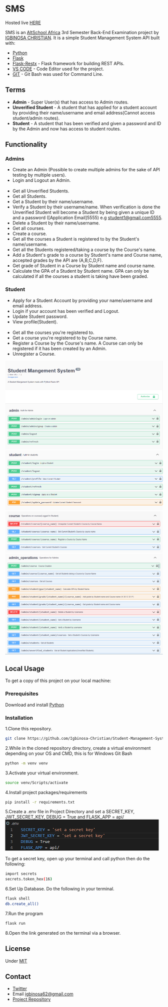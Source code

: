 # SMS

Hosted live [HERE](https://manor.pythonanywhere.com/)

SMS is an [AltSchool Africa](https://www.altschoolafrica.com/) 3rd Semester Back-End Examination project by [IGBINOSA CHRISTIAN](https://github.com/Igbinosa-Christian). It is a simple Student Management System API built with:

- [Python](https://www.python.org/) 
- [Flask](https://flask.palletsprojects.com/en/2.2.x/)
- [Flask-Restx](https://flask-restx.readthedocs.io/en/latest/) - Flask framework for building REST APIs.
- [VS CODE](https://code.visualstudio.com/) - Code Editor used for the project.
- [GIT](https://gitforwindows.org/) - Git Bash was used for Command Line.

## Terms
- **Admin** - Super User(s) that has access to Admin routes.
-  **Unverified Student** - A student that has applied for a student account by providing their name/username and email address(Cannot access student/admin routes).
- **Student** - A student that has been verified and given a password and ID by the Admin and now has access to student routes.

  


## Functionality
### Admins 
- Create an Admin (Possible to create multiple admins for the sake of API testing by multiple users).
- Login and Logout an Admin.
  <br/><br/>
- Get all Unverified Students.
- Get all Students.
- Get a Student by their name/username.
- Verify a Student by their username/name. When verification is done the Unverified Student will become a Student by being given a unique ID and a password ([Application Email]5555) e.g student1@gmail.com5555.
- Delete a Student by their name/username.
- Get all courses.
- Create a course.
- Get all the courses a Student is registered to by the Student's name/username.
- Get all the Students registered/taking a course by the Course's name.
- Add a Student's grade to a course by Student's name and Course name, accepted grades by the API are (A,B,C,D,F).
- Get grade of Student in a Course by Student name and course name.
- Calculate the GPA of a Student by Student name. GPA can only be calculated if all the courses a student is taking have been graded. 
  
### Student
- Apply for a Student Account by providing your name/username and email address.
- Login if your account has been verified and Logout.
- Update Student password.
- View profile(Student).
  <br/><br/>
- Get all the courses you're registered to.
- Get a course you're registered to by Course name.
- Register a Course by the Course's name. A Course can only be registered if it has been created by an Admin.
- Unregister a Course.
  
![Alt text](images/sample1.png)
![Alt text](images/sample2.png)
![Alt text](images/sample3.png)
![Alt text](images/sample4.png)

## Local Usage
To get a copy of this project on your local machine:

### Prerequisites
Download and install  [Python](https://www.python.org/downloads/) 

### Installation

1.Clone this repository. 
```sh
git clone https://github.com/Igbinosa-Christian/Student-Management-System.git
```

2.While in the cloned repository directory, create a virtual environment depending on your OS and CMD, this is for Windows Git Bash
```sh
python -m venv venv 
```


3.Activate your virtual environment.
```sh
source venv/Scripts/activate 
```

4.Install project packages/requirements
```sh
pip install -r requirements.txt
```


5.Create a .env file in Project Directory and set a SECRET_KEY, JWT_SECRET_KEY, DEBUG = True and FLASK_APP = api/
![Alt text](images/envSample.png)

To get a secret key, open up your terminal and call python then do the following:
```sh
import secrets
secrets.token_hex(16)
```

6.Set Up Database. Do the following in your terminal.
```sh
flask shell
db.create_all()
```

7.Run the program
```sh
flask run
```

8.Open the link generated on the terminal via a browser.


## License
Under [MIT](https://github.com/Igbinosa-Christian/SMS)

## Contact
- [Twitter](https://twitter.com/_m_anor)
- Email igbinosa62@gmail.com
- [Project Repository](https://github.com/Igbinosa-Christian/Student-Management-System.git)

